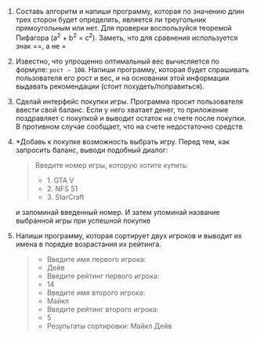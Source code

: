 1. Составь алгоритм и напиши программу, которая по значению длин трех сторон будет определять, является ли треугольник прямоугольным или нет. Для проверки воспользуйся теоремой Пифагора (a<sup>2</sup> + b<sup>2</sup> = c<sup>2</sup>). Заметь, что для сравнения используется знак ==, а не =

1. Известно, что упрощенно оптимальный вес вычисляется по формуле: `рост – 100`. Напиши программу, которая будет спрашивать пользователя его рост и вес, и на основании этой информации выдавать рекомендации (стоит похудеть/поправиться).

1. Сделай интерфейс покупки игры. Программа просит пользователя ввести свой баланс. Если у него хватает денег, то приложение поздравляет с покупкой и выводит остаток на счете после покупки. В противном случае сообщает, что на счете недостаточно средств

1. \*Добавь к покупке возможность выбрать игру. Перед тем, как запросить баланс, выводи подобный диалог:
    > Введите номер игры, которую хотите купить:
    > * 1\. GTA V
    > * 2\. NFS 51
    > * 3\. StarCraft
    
    и запоминай введенный номер. И затем упоминай название выбранной игры при успешной покупке
    
1. Напиши программу, которая сортирует двух игроков и выводит их имена в порядке возрастания их рейтинга.
    > * Введите имя первого игрока:
    > * Дейв
    > * Введите рейтинг первого игрока:
    > * 14
    > * Введите имя второго игрока:
    > * Майкл
    > * Введите рейтинг второго игрока:
    > * 5
    > * Результаты сортировки: Майкл Дейв
